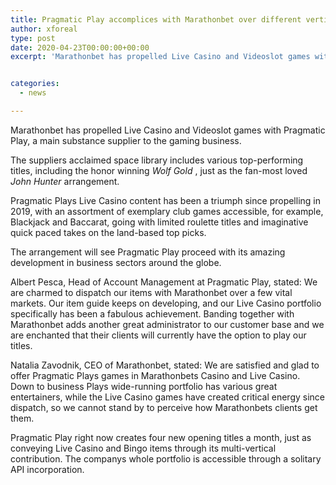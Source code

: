 ```yaml
---
title: Pragmatic Play accomplices with Marathonbet over different verticals
author: xforeal 
type: post
date: 2020-04-23T00:00:00+00:00
excerpt: 'Marathonbet has propelled Live Casino and Videoslot games with Pragmatic Play, a main substance supplier to the gaming industry '


categories:
  - news

---
```

Marathonbet has propelled Live Casino and Videoslot games with Pragmatic Play, a main substance supplier to the gaming business. 

The suppliers acclaimed space library includes various top-performing titles, including the honor winning _Wolf Gold_ , just as the fan-most loved _John Hunter_ arrangement. 

Pragmatic Plays Live Casino content has been a triumph since propelling in 2019, with an assortment of exemplary club games accessible, for example, Blackjack and Baccarat, going with limited roulette titles and imaginative quick paced takes on the land-based top picks. 

The arrangement will see Pragmatic Play proceed with its amazing development in business sectors around the globe. 

Albert Pesca, Head of Account Management at Pragmatic Play, stated: We are charmed to dispatch our items with Marathonbet over a few vital markets. Our item guide keeps on developing, and our Live Casino portfolio specifically has been a fabulous achievement. Banding together with Marathonbet adds another great administrator to our customer base and we are enchanted that their clients will currently have the option to play our titles. 

Natalia Zavodnik, CEO of Marathonbet, stated: We are satisfied and glad to offer Pragmatic Plays games in Marathonbets Casino and Live Casino. Down to business Plays wide-running portfolio has various great entertainers, while the Live Casino games have created critical energy since dispatch, so we cannot stand by to perceive how Marathonbets clients get them. 

Pragmatic Play right now creates four new opening titles a month, just as conveying Live Casino and Bingo items through its multi-vertical contribution. The companys whole portfolio is accessible through a solitary API incorporation.